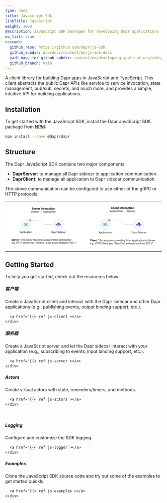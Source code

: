 ```yaml
---
type: docs
title: Javascript Sdk
linkTitle: JavaScript
weight: 1000
description: JavaScript SDK packages for developing Dapr applications
no_list: true
cascade:
  github_repo: https://github.com/dapr/js-sdk
  github_subdir: daprdocs/content/en/js-sdk-docs
  path_base_for_github_subdir: content/en/developing-applications/sdks/js/
  github_branch: main
---
```


A client library for building Dapr apps in JavaScript and TypeScript. This client abstracts the public Dapr APIs like service to service invocation, state management, pub/sub, secrets, and much more, and provides a simple, intuitive API for building applications.

## Installation

To get started with the JavaScript SDK, install the Dapr JavaScript SDK package from [NPM](https://www.npmjs.com/package/@dapr/dapr):

```bash
npm install --save @dapr/dapr
```

## Structure

The Dapr JavaScript SDK contains two major components:

- **DaprServer**: to manage all Dapr sidecar to application communication.
- **DaprClient**: to manage all application to Dapr sidecar communication.

The above communication can be configured to use either of the gRPC or HTTP protocols.

<table>
  <tbody><tr>
  <td bgcolor="white"> <img src="images/dapr-server.jpg" alt="Dapr Server" width="500px"> </td>
  <td bgcolor="white"> <img src="images/dapr-client.jpg" alt="Dapr Client" width="500px"> </td>
  </tr>
</tbody></table>

## Getting Started

To help you get started, check out the resources below:

<div class="card-deck">
  <div class="card">
    <div class="card-body">
      <h5 class="card-title"><b>客户端</b></h5>
      <p class="card-text">Create a JavaScript client and interact with the Dapr sidecar and other Dapr applications (e.g., publishing events, output binding support, etc.). </p>
      
      
      <a href="{{< ref js-client ></a>
    </div>
  </div>
  <div class="card">
    <div class="card-body">
      <h5 class="card-title"><b>服务器</b></h5>
      <p class="card-text">Create a JavaScript server and let the Dapr sidecar interact with your application (e.g., subscribing to events, input binding support, etc.). </p>
      
      
      <a href="{{< ref js-server ></a>
    </div>
  </div>
  <div class="card">
    <div class="card-body">
      <h5 class="card-title"><b>Actors</b></h5>
      <p class="card-text">Create virtual actors with state, reminders/timers, and methods.</p>
      
      
      <a href="{{< ref js-actors ></a>
    </div>
  </div>
</div>
<br />
<div class="card-deck">
  <div class="card">
    <div class="card-body">
      <h5 class="card-title"><b>Logging</b></h5>
      <p class="card-text">Configure and customize the SDK logging.</p>
      
      
      <a href="{{< ref js-logger ></a>
    </div>
  </div>
  <div class="card">
    <div class="card-body">
      <h5 class="card-title"><b>Examples</b></h5>
      <p class="card-text">Clone the JavaScript SDK source code and try out some of the examples to get started quickly.</p>
      
      
      <a href="{{< ref js-examples ></a>
    </div>
  </div>
</div>
